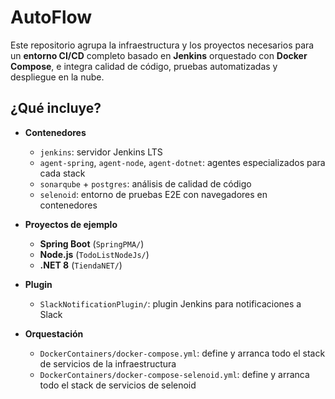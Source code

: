 # AutoFlow

Este repositorio agrupa la infraestructura y los proyectos necesarios para un **entorno CI/CD** completo basado en **Jenkins** orquestado con **Docker Compose**, e integra calidad de código, pruebas automatizadas y despliegue en la nube.

## ¿Qué incluye?

- **Contenedores**  
  - `jenkins`: servidor Jenkins LTS  
  - `agent-spring`, `agent-node`, `agent-dotnet`: agentes especializados para cada stack  
  - `sonarqube` + `postgres`: análisis de calidad de código  
  - `selenoid`: entorno de pruebas E2E con navegadores en contenedores  

- **Proyectos de ejemplo**  
  - **Spring Boot** (`SpringPMA/`)  
  - **Node.js** (`TodoListNodeJs/`)  
  - **.NET 8** (`TiendaNET/`)  

- **Plugin**  
  - `SlackNotificationPlugin/`: plugin Jenkins para notificaciones a Slack  
 

- **Orquestación**  
  - `DockerContainers/docker-compose.yml`: define y arranca todo el stack de servicios de la infraestructura
  - `DockerContainers/docker-compose-selenoid.yml`: define y arranca todo el stack de servicios de selenoid
